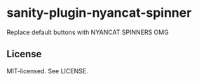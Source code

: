 # sanity-plugin-nyancat-spinner

Replace default buttons with NYANCAT SPINNERS OMG

## License

MIT-licensed. See LICENSE.

